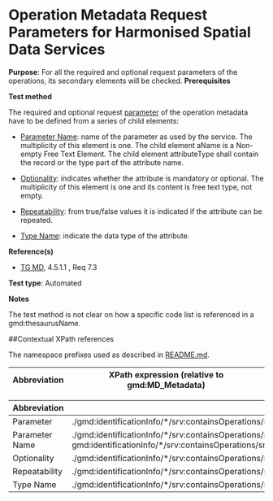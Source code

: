 # Operation Metadata Request Parameters for Harmonised Spatial Data Services

**Purpose**: For all the required and optional request parameters of the operations, its secondary elements will be checked.
**Prerequisites**

**Test method**

The required and optional request [parameter](#parameter) of the operation metadata have to be defined from a series of child elements:

* [Parameter Name](#parameter_name): name of the parameter as used by the service. The multiplicity of this element is one.
The child element aName is a Non-empty Free Text Element.
The child element attributeType shall contain the record or the type part of the attribute name.

* [Optionality](#optionality): indicates whether the attribute is mandatory or optional. The multiplicity of this element is one and its content is free text type, not empty.

* [Repeatability](#repeatability): from true/false values it is indicated if the attribute can be repeated.

* [Type Name](#type_name): indicate the data type of the attribute.

**Reference(s)**	 

* [TG MD](http://inspire.ec.europa.eu/id/ats/metadata/2.0/sds-harmonised/README#ref_TG_MD), 4.5.1.1 , Req 7.3

**Test type**: Automated

**Notes**

The test method is not clear on how a specific code list is referenced in a gmd:thesaurusName.


##Contextual XPath references

The namespace prefixes used as described in [README.md](http://inspire.ec.europa.eu/id/ats/metadata/2.0/sds-harmonised/README#namespaces).

Abbreviation                                   |  XPath expression (relative to gmd:MD_Metadata)
-----------------------------------------------| -------------------------------------------------------------------------

Abbreviation                                               |  XPath expression
---------------------------------------------------------- | -------------------------------------------------------------------------
<a name="parameter">Parameter</a> | ./gmd:identificationInfo/\*/srv:containsOperations/srv:SV_OperationMetadata[1]/\*/srv:SV_Parameter
<a name="parameter_name">Parameter Name</a> | ./gmd:identificationInfo/\*/srv:containsOperations/srv:SV_OperationMetadata[1]/\*/srv:SV_Parameter/srv:name[1] and gmd:identificationInfo/\*/srv:containsOperations/srv:SV_OperationMetadata[1]/\*/srv:SV_Parameter/srv:name[1]/gco:aName/text() 
<a name="optionality">Optionality</a> | ./gmd:identificationInfo/\*/srv:containsOperations/srv:SV_OperationMetadata[1]/\*/srv:SV_Parameter/srv:optionality[1]/text()
<a name="repeatability ">Repeatability</a> | ./gmd:identificationInfo/\*/srv:containsOperations/srv:SV_OperationMetadata[1]/\*/srv:SV_Parameter/srv:repeatability/true()
<a name="type_name ">Type Name</a> | ./gmd:identificationInfo/\*/srv:containsOperations/srv:SV_OperationMetadata[1]/\*/srv:SV_Parameter/\*/gco:TypeName/gco:Name